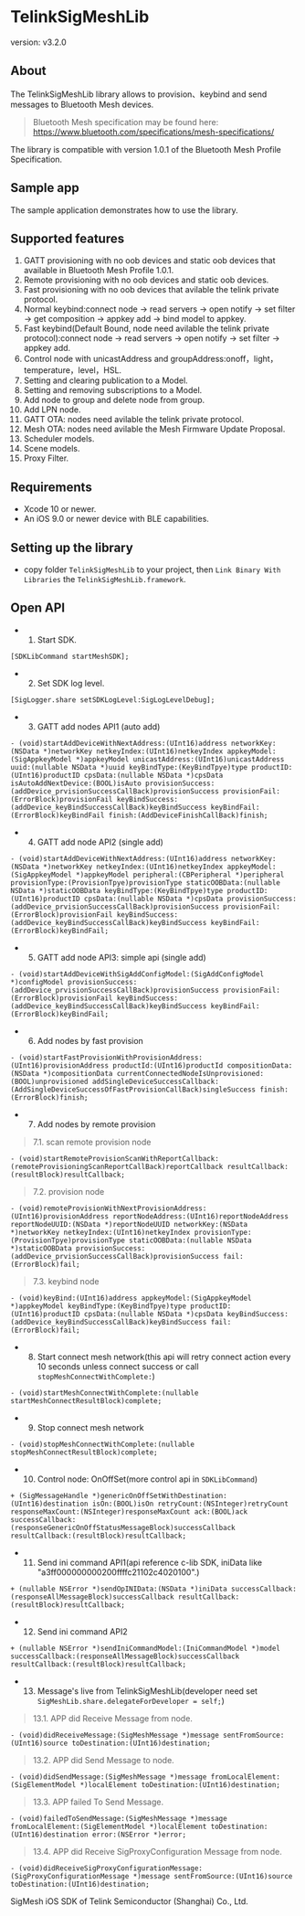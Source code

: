 # TelinkSigMeshLib

version: v3.2.0

## About

The TelinkSigMeshLib library allows to provision、keybind and send messages to Bluetooth Mesh devices. 

> Bluetooth Mesh specification may be found here: https://www.bluetooth.com/specifications/mesh-specifications/

The library is compatible with version 1.0.1 of the Bluetooth Mesh Profile Specification.

## Sample app

The sample application demonstrates how to use the library.

## Supported features

1. GATT provisioning with no oob devices and static oob devices that available in Bluetooth Mesh Profile 1.0.1.
2. Remote provisioning with no oob devices and static oob devices.
3. Fast provisioning with no oob devices that avilable the telink private protocol.
4. Normal keybind:connect node -> read servers -> open notify -> set filter -> get composition -> appkey add ->
bind model to appkey.
5. Fast keybind(Default Bound, node need avilable the telink private protocol):connect node -> read servers -> open notify -> set filter -> appkey add.
6. Control node with unicastAddress and groupAddress:onoff，light，temperature，level，HSL.
7. Setting and clearing publication to a Model.
8. Setting and removing subscriptions to a Model.
9. Add node to group and delete node from group.
10. Add LPN node.
11. GATT OTA: nodes need avilable the telink private protocol.
12. Mesh OTA: nodes need avilable the Mesh Firmware Update Proposal.
13. Scheduler models.
14. Scene models.
15. Proxy Filter.

## Requirements

* Xcode 10 or newer.
* An iOS 9.0 or newer device with BLE capabilities.

## Setting up the library

* copy folder `TelinkSigMeshLib` to your project, then `Link Binary With Libraries` the `TelinkSigMeshLib.framework`.

## Open API

* 1. Start SDK.

```Object-C
[SDKLibCommand startMeshSDK];
```
* 2. Set SDK log level.

```Object-C
[SigLogger.share setSDKLogLevel:SigLogLevelDebug];
```
* 3. GATT add nodes API1 (auto add)

```Object-C
- (void)startAddDeviceWithNextAddress:(UInt16)address networkKey:(NSData *)networkKey netkeyIndex:(UInt16)netkeyIndex appkeyModel:(SigAppkeyModel *)appkeyModel unicastAddress:(UInt16)unicastAddress uuid:(nullable NSData *)uuid keyBindType:(KeyBindTpye)type productID:(UInt16)productID cpsData:(nullable NSData *)cpsData isAutoAddNextDevice:(BOOL)isAuto provisionSuccess:(addDevice_prvisionSuccessCallBack)provisionSuccess provisionFail:(ErrorBlock)provisionFail keyBindSuccess:(addDevice_keyBindSuccessCallBack)keyBindSuccess keyBindFail:(ErrorBlock)keyBindFail finish:(AddDeviceFinishCallBack)finish;
```
* 4. GATT add node API2 (single add)

```Object-C
- (void)startAddDeviceWithNextAddress:(UInt16)address networkKey:(NSData *)networkKey netkeyIndex:(UInt16)netkeyIndex appkeyModel:(SigAppkeyModel *)appkeyModel peripheral:(CBPeripheral *)peripheral provisionType:(ProvisionTpye)provisionType staticOOBData:(nullable NSData *)staticOOBData keyBindType:(KeyBindTpye)type productID:(UInt16)productID cpsData:(nullable NSData *)cpsData provisionSuccess:(addDevice_prvisionSuccessCallBack)provisionSuccess provisionFail:(ErrorBlock)provisionFail keyBindSuccess:(addDevice_keyBindSuccessCallBack)keyBindSuccess keyBindFail:(ErrorBlock)keyBindFail;
```
* 5. GATT add node API3: simple api (single add)

```Object-C
- (void)startAddDeviceWithSigAddConfigModel:(SigAddConfigModel *)configModel provisionSuccess:(addDevice_prvisionSuccessCallBack)provisionSuccess provisionFail:(ErrorBlock)provisionFail keyBindSuccess:(addDevice_keyBindSuccessCallBack)keyBindSuccess keyBindFail:(ErrorBlock)keyBindFail;
```
* 6. Add nodes by fast provision

```Object-C
- (void)startFastProvisionWithProvisionAddress:(UInt16)provisionAddress productId:(UInt16)productId compositionData:(NSData *)compositionData currentConnectedNodeIsUnprovisioned:(BOOL)unprovisioned addSingleDeviceSuccessCallback:(AddSingleDeviceSuccessOfFastProvisionCallBack)singleSuccess finish:(ErrorBlock)finish;
```
* 7. Add nodes by remote provision

>7.1. scan remote provision node
```Object-C
- (void)startRemoteProvisionScanWithReportCallback:(remoteProvisioningScanReportCallBack)reportCallback resultCallback:(resultBlock)resultCallback;
```
>7.2. provision node
```Object-C
- (void)remoteProvisionWithNextProvisionAddress:(UInt16)provisionAddress reportNodeAddress:(UInt16)reportNodeAddress reportNodeUUID:(NSData *)reportNodeUUID networkKey:(NSData *)networkKey netkeyIndex:(UInt16)netkeyIndex provisionType:(ProvisionTpye)provisionType staticOOBData:(nullable NSData *)staticOOBData provisionSuccess:(addDevice_prvisionSuccessCallBack)provisionSuccess fail:(ErrorBlock)fail;
```
>7.3. keybind node
```Object-C
- (void)keyBind:(UInt16)address appkeyModel:(SigAppkeyModel *)appkeyModel keyBindType:(KeyBindTpye)type productID:(UInt16)productID cpsData:(nullable NSData *)cpsData keyBindSuccess:(addDevice_keyBindSuccessCallBack)keyBindSuccess fail:(ErrorBlock)fail;
```

* 8. Start connect mesh network(this api will retry connect action every 10 seconds unless connect success or call `stopMeshConnectWithComplete:`)

```Object-C
- (void)startMeshConnectWithComplete:(nullable startMeshConnectResultBlock)complete;
```
* 9. Stop connect mesh network

```Object-C
- (void)stopMeshConnectWithComplete:(nullable stopMeshConnectResultBlock)complete;
```
* 10. Control node: OnOffSet(more control api in `SDKLibCommand`)

```Object-C
+ (SigMessageHandle *)genericOnOffSetWithDestination:(UInt16)destination isOn:(BOOL)isOn retryCount:(NSInteger)retryCount responseMaxCount:(NSInteger)responseMaxCount ack:(BOOL)ack successCallback:(responseGenericOnOffStatusMessageBlock)successCallback resultCallback:(resultBlock)resultCallback;
```
* 11. Send ini command API1(api reference c-lib SDK, iniData like "a3ff000000000200ffffc21102c4020100".)

```Object-C
+ (nullable NSError *)sendOpINIData:(NSData *)iniData successCallback:(responseAllMessageBlock)successCallback resultCallback:(resultBlock)resultCallback;
```
* 12. Send ini command API2

```Object-C
+ (nullable NSError *)sendIniCommandModel:(IniCommandModel *)model successCallback:(responseAllMessageBlock)successCallback resultCallback:(resultBlock)resultCallback;
```
* 13. Message's live from TelinkSigMeshLib(developer need set `SigMeshLib.share.delegateForDeveloper = self;`)

>13.1. APP did Receive Message from node.
```Object-C
- (void)didReceiveMessage:(SigMeshMessage *)message sentFromSource:(UInt16)source toDestination:(UInt16)destination;
```
>13.2. APP did Send Message to node.
```Object-C
- (void)didSendMessage:(SigMeshMessage *)message fromLocalElement:(SigElementModel *)localElement toDestination:(UInt16)destination;
```
>13.3. APP failed To Send Message.
```Object-C
- (void)failedToSendMessage:(SigMeshMessage *)message fromLocalElement:(SigElementModel *)localElement toDestination:(UInt16)destination error:(NSError *)error;
```
>13.4. APP did Receive SigProxyConfiguration Message from node.
```Object-C
- (void)didReceiveSigProxyConfigurationMessage:(SigProxyConfigurationMessage *)message sentFromSource:(UInt16)source toDestination:(UInt16)destination;
```

SigMesh iOS SDK of Telink Semiconductor (Shanghai) Co., Ltd.
